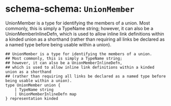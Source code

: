 # schema-schema: `UnionMember`

UnionMember is a type for identifying the members of a union.
Most commonly, this is simply a TypeName string;
however, it can also be a UnionMemberInlineDefn,
which is used to allow inline link definitions within a kinded union as a shorthand
(rather than requiring all links be declared as a named type before being usable within a union).

```ipldsch
## UnionMember is a type for identifying the members of a union.
## Most commonly, this is simply a TypeName string;
## however, it can also be a UnionMemberInlineDefn,
## which is used to allow inline link definitions within a kinded union as a shorthand
## (rather than requiring all links be declared as a named type before being usable within a union).
type UnionMember union {
	| TypeName string
	| UnionMemberInlineDefn map
} representation kinded
```
